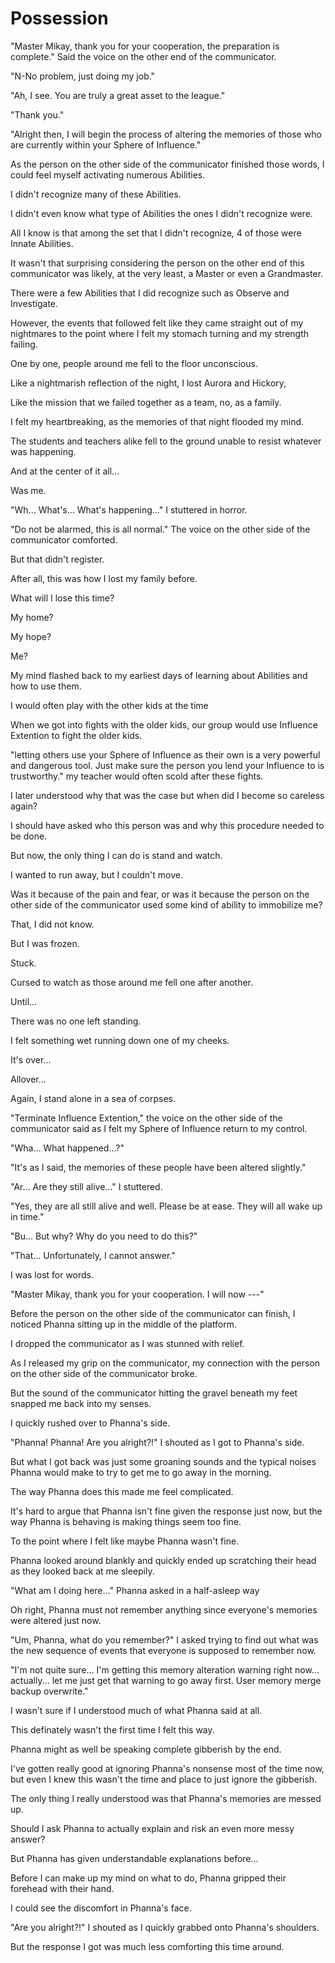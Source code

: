 # Possession

"Master Mikay, thank you for your cooperation, the preparation is complete." Said the voice on the other end of the communicator.

"N-No problem, just doing my job."

"Ah, I see. You are truly a great asset to the league."

"Thank you."

"Alright then, I will begin the process of altering the memories of those who are currently within your Sphere of Influence."

As the person on the other side of the communicator finished those words, I could feel myself activating numerous Abilities.

I didn't recognize many of these Abilities.

I didn't even know what type of Abilities the ones I didn't recognize were.

All I know is that among the set that I didn't recognize, 4 of those were Innate Abilities.

It wasn't that surprising considering the person on the other end of this communicator was likely, at the very least, a Master or even a Grandmaster.

There were a few Abilities that I did recognize such as Observe and Investigate.

However, the events that followed felt like they came straight out of my nightmares to the point where I felt my stomach turning and my strength failing.

One by one, people around me fell to the floor unconscious.

Like a nightmarish reflection of the night, I lost Aurora and Hickory, 

Like the mission that we failed together as a team, no, as a family.

I felt my heartbreaking, as the memories of that night flooded my mind.

The students and teachers alike fell to the ground unable to resist whatever was happening.

And at the center of it all...

Was me.

"Wh... What's... What's happening..." I stuttered in horror.

"Do not be alarmed, this is all normal." The voice on the other side of the communicator comforted.

But that didn't register.

After all, this was how I lost my family before.

What will I lose this time?

My home?

My hope?

Me?

My mind flashed back to my earliest days of learning about Abilities and how to use them.

I would often play with the other kids at the time 

When we got into fights with the older kids, our group would use Influence Extention to fight the older kids.

"letting others use your Sphere of Influence as their own is a very powerful and dangerous tool. Just make sure the person you lend your Influence to is trustworthy." my teacher would often scold after these fights.

I later understood why that was the case but when did I become so careless again?

I should have asked who this person was and why this procedure needed to be done. 

But now, the only thing I can do is stand and watch.

I wanted to run away, but I couldn't move.

Was it because of the pain and fear, or was it because the person on the other side of the communicator used some kind of ability to immobilize me?

That, I did not know.

But I was frozen.

Stuck.

Cursed to watch as those around me fell one after another.

Until...

There was no one left standing.

I felt something wet running down one of my cheeks.

It's over...

Allover...

Again, I stand alone in a sea of corpses.

"Terminate Influence Extention," the voice on the other side of the communicator said as I felt my Sphere of Influence return to my control.

"Wha... What happened...?"

"It's as I said, the memories of these people have been altered slightly."

"Ar... Are they still alive..." I stuttered.

"Yes, they are all still alive and well. Please be at ease. They will all wake up in time."

"Bu... But why? Why do you need to do this?"

"That... Unfortunately, I cannot answer."

I was lost for words.

"Master Mikay, thank you for your cooperation. I will now ---" 

Before the person on the other side of the communicator can finish, I noticed Phanna sitting up in the middle of the platform. 

I dropped the communicator as I was stunned with relief.

As I released my grip on the communicator, my connection with the person on the other side of the communicator broke.

But the sound of the communicator hitting the gravel beneath my feet snapped me back into my senses.

I quickly rushed over to Phanna's side.

"Phanna! Phanna! Are you alright?!" I shouted as I got to Phanna's side.

But what I got back was just some groaning sounds and the typical noises Phanna would make to try to get me to go away in the morning.

The way Phanna does this made me feel complicated. 

It's hard to argue that Phanna isn't fine given the response just now, but the way Phanna is behaving is making things seem too fine.

To the point where I felt like maybe Phanna wasn't fine.

Phanna looked around blankly and quickly ended up scratching their head as they looked back at me sleepily.

"What am I doing here..." Phanna asked in a half-asleep way

Oh right, Phanna must not remember anything since everyone's memories were altered just now.

"Um, Phanna, what do you remember?" I asked trying to find out what was the new sequence of events that everyone is supposed to remember now.

"I'm not quite sure... I'm getting this memory alteration warning right now... actually... let me just get that warning to go away first. User memory merge backup overwrite."

I wasn't sure if I understood much of what Phanna said at all.

This definately wasn't the first time I felt this way.

Phanna might as well be speaking complete gibberish by the end.

I've gotten really good at ignoring Phanna's nonsense most of the time now, but even I knew this wasn't the time and place to just ignore the gibberish.

The only thing I really understood was that Phanna's memories are messed up.

Should I ask Phanna to actually explain and risk an even more messy answer?

But Phanna has given understandable explanations before...

Before I can make up my mind on what to do, Phanna gripped their forehead with their hand.

I could see the discomfort in Phanna's face.

"Are you alright?!" I shouted as I quickly grabbed onto Phanna's shoulders.

But the response I got was much less comforting this time around.
